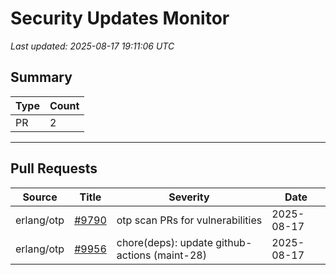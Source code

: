 # Security Updates Monitor

*Last updated: 2025-08-17 19:11:06 UTC*

## Summary
| Type | Count |
|------|-------|
| PR | 2 |

---

## Pull Requests

| Source | Title | Severity | Date |
|--------|-------|----------|------|
| erlang/otp | [#9790](https://github.com/erlang/otp/pull/9790) | otp scan PRs for vulnerabilities | 2025-08-17 |
| erlang/otp | [#9956](https://github.com/erlang/otp/pull/9956) | chore(deps): update github-actions (maint-28) | 2025-08-17 |

